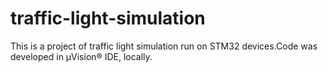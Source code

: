 # traffic-light-simulation
This is a project of traffic light simulation run on STM32 devices.Code was developed in µVision® IDE, locally.
